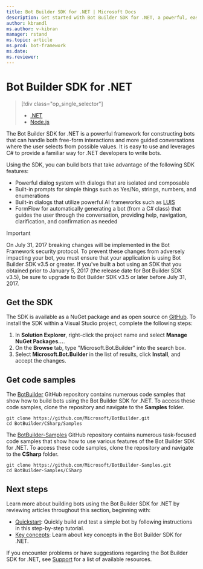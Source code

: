 ```yaml
---
title: Bot Builder SDK for .NET | Microsoft Docs
description: Get started with Bot Builder SDK for .NET, a powerful, easy-to-use framework for building bots.
author: kbrandl
ms.author: v-kibran
manager: rstand
ms.topic: article
ms.prod: bot-framework
ms.date: 
ms.reviewer:
---
```


# Bot Builder SDK for .NET
> [!div class="op_single_selector"]
> - [.NET](../dotnet/bot-builder-dotnet-overview.md)
> - [Node.js](../nodejs/bot-builder-nodejs-overview.md)

The Bot Builder SDK for .NET is a powerful framework for constructing bots that can handle both free-form interactions 
and more guided conversations where the user selects from possible values. 
It is easy to use and leverages C# to provide a familiar way for .NET developers to write bots.

Using the SDK, you can build bots that take advantage of the following SDK features: 

- Powerful dialog system with dialogs that are isolated and composable
- Built-in prompts for simple things such as Yes/No, strings, numbers, and enumerations
- Built-in dialogs that utilize powerful AI frameworks such as <a href="http://luis.ai" target="_blank">LUIS</a>
- FormFlow for automatically generating a bot (from a C# class) that guides the user through the 
conversation, providing help, navigation, clarification, and confirmation as needed

> [!IMPORTANT]
> On July 31, 2017 breaking changes will be implemented in the Bot Framework security protocol. 
> To prevent these changes from adversely impacting your bot, you must ensure that your application is 
> using Bot Builder SDK v3.5 or greater. If you've built a bot using an 
> SDK that you obtained prior to January 5, 2017 (the release date for Bot Builder SDK v3.5), 
> be sure to upgrade to Bot Builder SDK v3.5 or later before July 31, 2017.

## Get the SDK

The SDK is available as a NuGet package and as open source on <a href="https://github.com/Microsoft/BotBuilder" target="_blank">GitHub</a>. 
To install the SDK within a Visual Studio project, complete the following steps:

1. In **Solution Explorer**, right-click the project name and select **Manage NuGet Packages...**.
2. On the **Browse** tab, type "Microsoft.Bot.Builder" into the search box.
3. Select **Microsoft.Bot.Builder** in the list of results, click **Install**, and accept the changes.

## Get code samples

The <a href="https://github.com/Microsoft/BotBuilder" target="_blank">BotBuilder</a> GitHub repository 
contains numerous code samples that show how to build bots using the Bot Builder SDK for .NET. 
To access these code samples, clone the repository and navigate to the **Samples** folder.

```
git clone https://github.com/Microsoft/BotBuilder.git
cd BotBuilder/CSharp/Samples
```

The <a href="https://github.com/Microsoft/BotBuilder-Samples" target="_blank">BotBuilder-Samples</a> GitHub repository 
contains numerous task-focused code samples that show how to use various features of the Bot Builder SDK for .NET. 
To access these code samples, clone the repository and navigate to the **CSharp** folder.

```
git clone https://github.com/Microsoft/BotBuilder-Samples.git
cd BotBuilder-Samples/CSharp
```

## Next steps

Learn more about building bots using the Bot Builder SDK for .NET by reviewing articles throughout this section, beginning with:

- [Quickstart](~/dotnet/bot-builder-dotnet-quickstart.md): Quickly build and test a simple bot by following instructions in this step-by-step tutorial.
- [Key concepts](~/dotnet/bot-builder-dotnet-concepts.md): Learn about key concepts in the Bot Builder SDK for .NET.

If you encounter problems or have suggestions regarding the Bot Builder SDK for .NET, see [Support](~/resources-support.md) for a list of available resources. 
